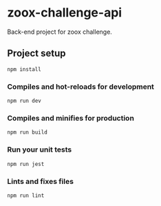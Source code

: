 # zoox-challenge-api

Back-end project for zoox challenge.

## Project setup

```
npm install
```

### Compiles and hot-reloads for development

```
npm run dev
```

### Compiles and minifies for production

```
npm run build
```

### Run your unit tests

```
npm run jest
```

### Lints and fixes files

```
npm run lint
```
